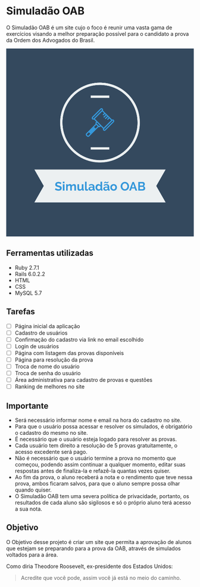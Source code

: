 # Simuladão OAB

O Simuladão OAB é um site cujo o foco é reunir uma vasta gama de exercícios visando a melhor preparação possível para o candidato a prova da Ordem dos Advogados do Brasil.

![](/logo.png)

## Ferramentas utilizadas
* Ruby 2.7.1
* Rails 6.0.2.2
* HTML
* CSS
* MySQL 5.7

## Tarefas
- [ ] Página inicial da aplicação
- [ ] Cadastro de usuários
- [ ] Confirmação do cadastro via link no email escolhido
- [ ] Login de usuários
- [ ] Página com listagem das provas disponíveis
- [ ] Página para resolução da prova
- [ ] Troca de nome do usuário
- [ ] Troca de senha do usuário
- [ ] Área administrativa para cadastro de provas e questões
- [ ] Ranking de melhores no site

## Importante
* Será necessário informar nome e email na hora do cadastro no site.
* Para que o usuário possa acessar e resolver os simulados, é obrigatório o cadastro do mesmo no site.
* É necessário que o usuário esteja logado para resolver as provas.
* Cada usuário tem direito a resolução de 5 provas gratuitamente, o acesso excedente será pago.
* Não é necessário que o usuário termine a prova no momento que começou, podendo assim continuar a qualquer momento, editar suas respostas antes de finaliza-la e refazê-la quantas vezes quiser.
* Ao fim da prova, o aluno receberá a nota e o rendimento que teve nessa prova, ambos ficaram salvos, para que o aluno sempre possa olhar quando quiser.
* O Simuladão OAB tem uma severa política de privacidade, portanto, os resultados de cada aluno são sigilosos e só o próprio aluno terá acesso a sua nota.

## Objetivo
O Objetivo desse projeto é criar um site que permita a aprovação de alunos que estejam se preparando para a prova da OAB, através de simulados voltados para a área. 

Como diria Theodore Roosevelt, ex-presidente dos Estados Unidos:
> Acredite que você pode, assim você já está no meio do caminho.